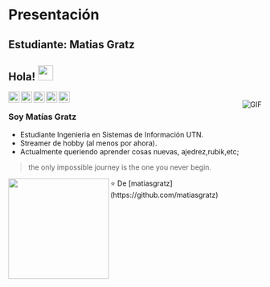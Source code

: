 # Presentación

## Estudiante: Matias Gratz
## Hola! <img src="https://raw.githubusercontent.com/iampavangandhi/iampavangandhi/master/gifs/Hi.gif" width="30px"></h2>

<a href="https://twitter.com/matiasgratz">
  <img align="left" alt="Matias Twitter" width="22px" src="https://cdn.jsdelivr.net/npm/simple-icons@v3/icons/twitter.svg" />
</a>
<a href="https://github.com/matiasgratz">
  <img align="left" alt="Matias Github" width="22px" src="https://cdn.jsdelivr.net/npm/simple-icons@v3/icons/github.svg" />
</a>
<a href="https://t.me/Mighty">
  <img align="left" alt="Mighty's Telegram" width="22px" src="https://cdn.jsdelivr.net/npm/simple-icons@v3/icons/telegram.svg" />
</a>
<a href="https://www.twitch.tv/mightyplayer">
  <img align="left" alt="Mightyplayer Twitch" width="22px" src="https://i.postimg.cc/CK1sTc2s/twitch.png" />
</a>
<a href="https://www.instagram.com/matiasgratz/">
  <img align="left" alt="Matias Instagram" width="22px" src="https://i.postimg.cc/KjN5hCmQ/instagram.png" />
</a>
<br />
<img align="right" alt="GIF" src="https://media.giphy.com/media/l2Je66zG6mAAZxgqI/giphy.gif" />

### Soy Matías Gratz
- Estudiante Ingenieria en Sistemas de Información UTN.
- Streamer de hobby (al menos por ahora). 
- Actualmente queriendo aprender cosas nuevas, ajedrez,rubik,etc;

>the only impossible journey is the one you never begin.
<img align="left" width="200" height="200" src="https://i.postimg.cc/L8zLcrvP/foto.jpg">
⭐️ De [matiasgratz](https://github.com/matiasgratz)
